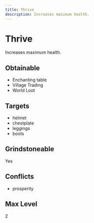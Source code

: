 ```yaml
---
title: Thrive
description: Increases maximum health.
---
```

# Thrive
Increases maximum health.
## Obtainable
- Enchanting table
- Village Trading
- World Loot
## Targets
- helmet
 - chestplate
 - leggings
 - boots
## Grindstoneable
Yes
## Conflicts
- prosperity
## Max Level
2
